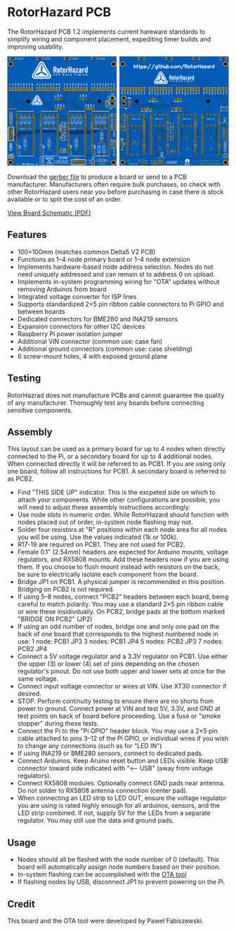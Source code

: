 # RotorHazard PCB

The RotorHazard PCB 1.2 implements current hareware standards to simplify wiring and component placement, expediting timer builds and improving usability.

![PCB Layout](RH-PCB-1.2.png)

Download the [gerber file](Gerber_PCB%20RotorHazard%20PCB%20rev.%201.2.zip) to produce a board or send to a PCB manufacturer. Manufacturers often require bulk purchases, so check with other RotorHazard users near you before purchasing in case there is stock available or to split the cost of an order.

[View Board Schematic (PDF)](Schematic_RotorHazard-PCB-1_2_RC_2020-08-20_19-56-33.pdf)

## Features

* 100×100mm (matches common Delta5 V2 PCB)
* Functions as 1–4 node primary board or 1–4 node extension
* Implements hardware-based node address selection. Nodes do not need uniquely addressed and can remain st to address 0 on upload.
* Implements in-system programming wiring for "OTA" updates without removing Arduinos from board
* Integrated voltage converter for ISP lines
* Supports standardized 2×5 pin ribbon cable connectors to Pi GPIO and between boards
* Dedicated connectors for BME280 and INA219 sensors
* Expansion connectors for other I2C devices
* Raspberry Pi power isolation jumper
* Additional VIN connector (common use: case fan)
* Additional ground connectors (common use: case shielding)
* 6 screw-mount holes, 4 with exposed ground plane

## Testing

RotorHazrad does not manufacture PCBs and cannot guarantee the quality of any manufacturer. Thoroughly test any boards before connecting sensitive components.

## Assembly

This layout can be used as a primary board for up to 4 nodes when directly connected to the Pi, or a secondary board for up to 4 additional nodes. When connected directly it will be referred to as PCB1. If you are using only one board, follow all instructions for PCB1. A secondary board is referred to as PCB2.

* Find "THIS SIDE UP" indicator. This is the excpeted side on which to attach your components. While other configurations are possible, you will need to adjust these assembly instructions accordingly.
* Use node slots in numeric order. While RotorHazard should function with nodes placed out of order, in-system node flashing may not.
* Solder four resistors at "R" positions within each node area for all nodes you will be using. Use the values indicated (1k or 100k).
* R17-19 are required on PCB1. They are not used for PCB2.
* Female 0.1" (2.54mm) headers are expected for Arduino mounts, voltage regulators, and RX5808 mounts. Add these headers now if you are using them. If you choose to flush mount instead with resistors on the back, be sure to electrically isolate each component from the board.
* Bridge JP1 on PCB1. A physical jumper is recommended in this position. Bridging on PCB2 is not required.
* If using 5–8 nodes, connect "PCB2" headers between each board, being careful to match polarity. You may use a standard 2×5 pin ribbon cable or wire these insidivdually. On PCB2, bridge pads at the bottom marked "BRIDGE ON PCB2" (JP2)
* If using an odd number of nodes, bridge one and only one pad on the back of one board that corresponds to the highest numbered node in use:
1 node: PCB1 JP3
3 nodes: PCB1 JP4
5 nodes: PCB2 JP3
7 nodes: PCB2 JP4
* Connect a 5V voltage regulator and a 3.3V regulator on PCB1. Use either the upper (3) or lower (4) set of pins depending on the chosen regulator's pinout. Do not use both upper and lower sets at once for the same voltage.
* Connect input voltage connector or wires at VIN. Use XT30 connector if desired.
* STOP. Perform continuity testing to ensure there are no shorts from power to ground. Connect power at VIN and test 5V, 3.3V, and GND at test points on back of board before proceeding. Use a fuse or "smoke stopper" during these tests.
* Connect the Pi to the "Pi GPIO" header block. You may use a 2×5 pin cable attached to pins 3–12 of the Pi GPIO, or individual wires if you wish to change any connections (such as for "LED IN")
* If using INA219 or BME280 sensors, connect to dedicated pads.
* Connect Arduinos. Keep Aruino reset button and LEDs visible. Keep USB connector toward side indicated with "<-- USB" (away from voltage regulators).
* Connect RX5808 modules. Optionally connect GND pads near antenna. Do not solder to RX5808 antenna connection (center pad).
* When connecting an LED strip to LED OUT, ensure the voltage regulator you are using is rated highly enough for all arduinos, sensors, and the LED strip combined. If not, supply 5V for the LEDs from a separate regulator. You may still use the data and ground pads.

## Usage

* Nodes should all be flashed with the node number of 0 (default). This board will automatically assign node numbers based on their position.
* In-system flashing can be accomplished with the [OTA tool](https://github.com/szafranski/RH-ota)
* If flashing nodes by USB, disconnect JP1 to prevent powering on the Pi.

## Credit

This board and the OTA tool were developed by Paweł Fabiszewski.
